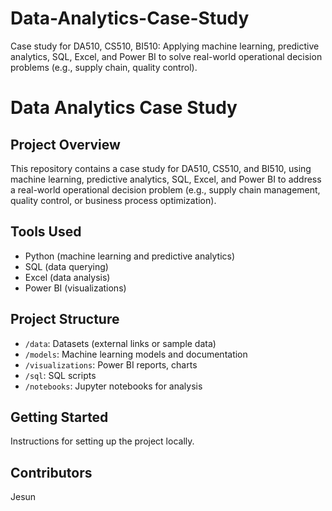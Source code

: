 # Data-Analytics-Case-Study
Case study for DA510, CS510, BI510: Applying machine learning, predictive analytics, SQL, Excel, and Power BI to solve real-world operational decision problems (e.g., supply chain, quality control).

# Data Analytics Case Study
## Project Overview
This repository contains a case study for DA510, CS510, and BI510, using machine learning, predictive analytics, SQL, Excel, and Power BI to address a real-world operational decision problem (e.g., supply chain management, quality control, or business process optimization).

## Tools Used
- Python (machine learning and predictive analytics)
- SQL (data querying)
- Excel (data analysis)
- Power BI (visualizations)

## Project Structure
- `/data`: Datasets (external links or sample data)
- `/models`: Machine learning models and documentation
- `/visualizations`: Power BI reports, charts
- `/sql`: SQL scripts
- `/notebooks`: Jupyter notebooks for analysis

## Getting Started
Instructions for setting up the project locally.

## Contributors
Jesun
